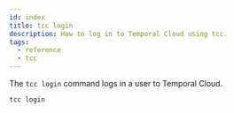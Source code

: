 ```yaml
---
id: index
title: tcc login
description: How to log in to Temporal Cloud using tcc.
tags:
  - reference
  - tcc
---
```


The `tcc login` command logs in a user to Temporal Cloud.

`tcc login`
